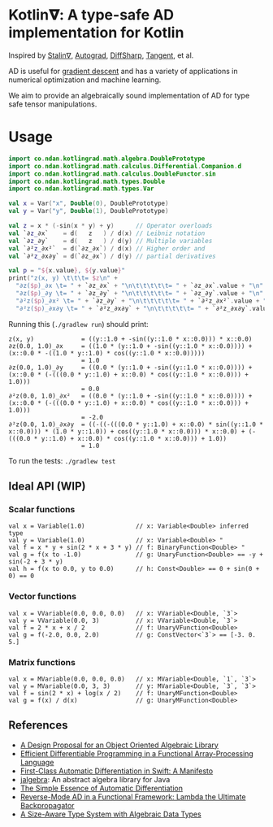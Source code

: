 # Kotlin𝛁: A type-safe AD implementation for Kotlin

Inspired by [Stalin∇](https://github.com/Functional-AutoDiff/STALINGRAD), [Autograd](https://github.com/hips/autograd), [DiffSharp](https://github.com/DiffSharp/DiffSharp), [Tangent](https://github.com/google/tangent), et al.

AD is useful for [gradient descent](https://en.wikipedia.org/wiki/Gradient_descent) and has a variety of applications in numerical optimization and machine learning.

We aim to provide an algebraically sound implementation of AD for type safe tensor manipulations.

# Usage

```kotlin
import co.ndan.kotlingrad.math.algebra.DoublePrototype
import co.ndan.kotlingrad.math.calculus.Differential.Companion.d
import co.ndan.kotlingrad.math.calculus.DoubleFunctor.sin
import co.ndan.kotlingrad.math.types.Double
import co.ndan.kotlingrad.math.types.Var

val x = Var("x", Double(0), DoublePrototype)
val y = Var("y", Double(1), DoublePrototype)

val z = x * (-sin(x * y) + y)      // Operator overloads
val `∂z_∂x`    = d(   z   ) / d(x) // Leibniz notation
val `∂z_∂y`    = d(   z   ) / d(y) // Multiple variables
val `∂²z_∂x²`  = d(`∂z_∂x`) / d(x) // Higher order and
val `∂²z_∂x∂y` = d(`∂z_∂x`) / d(y) // partial derivatives

val p = "${x.value}, ${y.value}"
print("z(x, y) \t\t\t= $z\n" +
  "∂z($p)_∂x \t= " + `∂z_∂x` + "\n\t\t\t\t\t= " + `∂z_∂x`.value + "\n" +
  "∂z($p)_∂y \t= " + `∂z_∂y` + "\n\t\t\t\t\t= " + `∂z_∂y`.value + "\n" +
  "∂²z($p)_∂x² \t= " + `∂z_∂y` + "\n\t\t\t\t\t= " + `∂²z_∂x²`.value + "\n" +
  "∂²z($p)_∂x∂y \t= " + `∂²z_∂x∂y` + "\n\t\t\t\t\t= " + `∂²z_∂x∂y`.value)
```

Running this (`./gradlew run`) should print:

```
z(x, y)             = ((y::1.0 + -sin((y::1.0 * x::0.0))) * x::0.0)
∂z(0.0, 1.0)_∂x     = ((1.0 * (y::1.0 + -sin((y::1.0 * x::0.0)))) + (x::0.0 * -((1.0 * y::1.0) * cos((y::1.0 * x::0.0)))))
                    = 1.0
∂z(0.0, 1.0)_∂y     = ((0.0 * (y::1.0 + -sin((y::1.0 * x::0.0)))) + (x::0.0 * (-(((0.0 * y::1.0) + x::0.0) * cos((y::1.0 * x::0.0))) + 1.0)))
                    = 0.0
∂²z(0.0, 1.0)_∂x²   = ((0.0 * (y::1.0 + -sin((y::1.0 * x::0.0)))) + (x::0.0 * (-(((0.0 * y::1.0) + x::0.0) * cos((y::1.0 * x::0.0))) + 1.0)))
                    = -2.0
∂²z(0.0, 1.0)_∂x∂y  = ((-((-(((0.0 * y::1.0) + x::0.0) * sin((y::1.0 * x::0.0))) * (1.0 * y::1.0)) + cos((y::1.0 * x::0.0))) * x::0.0) + (-(((0.0 * y::1.0) + x::0.0) * cos((y::1.0 * x::0.0))) + 1.0))
                    = 1.0
```

To run the tests: `./gradlew test`

## Ideal API (WIP)

### Scalar functions

```
val x = Variable(1.0)              // x: Variable<Double> inferred type
val y = Variable(1.0)              // x: Variable<Double> "
val f = x * y + sin(2 * x + 3 * y) // f: BinaryFunction<Double> "
val g = f(x to -1.0)               // g: UnaryFunction<Double> == -y + sin(-2 + 3 * y)
val h = f(x to 0.0, y to 0.0)      // h: Const<Double> == 0 + sin(0 + 0) == 0
```

### Vector functions

```
val x = VVariable(0.0, 0.0, 0.0)   // x: VVariable<Double, `3`>
val y = VVariable(0.0, 3)          // x: VVariable<Double, `3`>
val f = 2 * x + x / 2              // f: UnaryVFunction<Double>
val g = f(-2.0, 0.0, 2.0)          // g: ConstVector<`3`> == [-3. 0. 5.]
```

### Matrix functions

```
val x = MVariable(0.0, 0.0, 0.0)   // x: MVariable<Double, `1`, `3`>
val y = MVariable(0.0, 3, 3)       // y: MVariable<Double, `3`, `3`>
val f = sin(2 * x) + log(x / 2)    // f: UnaryMFunction<Double>
val g = f(x) / d(x)                // g: UnaryMFunction<Double>
```

## References

* [A Design Proposal for an Object Oriented Algebraic Library](https://pdfs.semanticscholar.org/6fd2/88960ef83469c898a3d8ed8f0950e7839625.pdf)
* [Efficient Differentiable Programming in a Functional Array-Processing Language](https://arxiv.org/pdf/1806.02136.pdf)
* [First-Class Automatic Differentiation in Swift: A Manifesto](https://gist.github.com/rxwei/30ba75ce092ab3b0dce4bde1fc2c9f1d)
* [jalgebra](https://github.com/mdgeorge4153/jalgebra): An abstract algebra library for Java
* [The Simple Essence of Automatic Differentiation](http://conal.net/papers/essence-of-ad/essence-of-ad-icfp.pdf)
* [Reverse-Mode AD in a Functional Framework: Lambda the Ultimate Backpropagator](http://www-bcl.cs.may.ie/~barak/papers/toplas-reverse.pdf)
* [A Size-Aware Type System with Algebraic Data Types](https://pdfs.semanticscholar.org/3a13/cf1599e212c089ccd6a2e05d944ec57c2f87.pdf)
